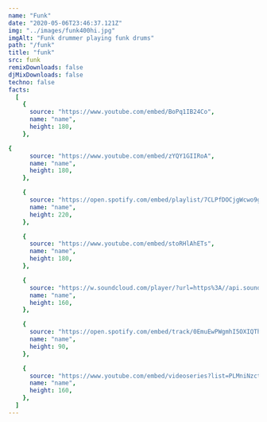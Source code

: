 ```yaml
---
name: "Funk"
date: "2020-05-06T23:46:37.121Z"
img: "../images/funk400hi.jpg"
imgAlt: "Funk drummer playing funk drums"
path: "/funk"
title: "funk"
src: funk
remixDownloads: false
djMixDownloads: false
techno: false
facts:
  [
    {
      source: "https://www.youtube.com/embed/BoPq1IB24Co",
      name: "name",
      height: 180,
    },

{
      source: "https://www.youtube.com/embed/zYQY1GIIRoA",
      name: "name",
      height: 180,
    },

    {
      source: "https://open.spotify.com/embed/playlist/7CLPfDOCjgWcwo9g1tGPQo",
      name: "name",
      height: 220,
    },

    {
      source: "https://www.youtube.com/embed/stoRHlAhETs",
      name: "name",
      height: 180,
    },

    {
      source: "https://w.soundcloud.com/player/?url=https%3A//api.soundcloud.com/tracks/723474691&color=%23ff5500&auto_play=false&hide_related=false&show_comments=true&show_user=true&show_reposts=false&show_teaser=true&visual=true",
      name: "name",
      height: 160,
    },

    {
      source: "https://open.spotify.com/embed/track/0EmuEwPWgmhI5OXIQThH3t",
      name: "name",
      height: 90,
    },

    {
      source: "https://www.youtube.com/embed/videoseries?list=PLMniNzct9Kea6tS0LvYMAk_iw4IvrPH30",
      name: "name",
      height: 160,
    },
  ]
---
```

